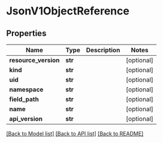 # JsonV1ObjectReference


## Properties
Name | Type | Description | Notes
------------ | ------------- | ------------- | -------------
**resource_version** | **str** |  | [optional] 
**kind** | **str** |  | [optional] 
**uid** | **str** |  | [optional] 
**namespace** | **str** |  | [optional] 
**field_path** | **str** |  | [optional] 
**name** | **str** |  | [optional] 
**api_version** | **str** |  | [optional] 

[[Back to Model list]](../README.md#documentation-for-models) [[Back to API list]](../README.md#documentation-for-api-endpoints) [[Back to README]](../README.md)


